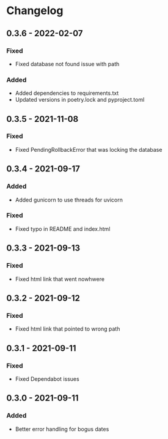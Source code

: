 # Changelog

## 0.3.6 - 2022-02-07

### Fixed
- Fixed database not found issue with path
### Added
- Added dependencies to requirements.txt
- Updated versions in poetry.lock and pyproject.toml

## 0.3.5 - 2021-11-08

### Fixed
- Fixed PendingRollbackError that was locking the database

## 0.3.4 - 2021-09-17

### Added
- Added gunicorn to use threads for uvicorn
### Fixed
- Fixed typo in README and index.html

## 0.3.3 - 2021-09-13

### Fixed
- Fixed html link that went nowhwere

## 0.3.2 - 2021-09-12

### Fixed
- Fixed html link that pointed to wrong path

## 0.3.1 - 2021-09-11

### Fixed
- Fixed Dependabot issues

## 0.3.0 - 2021-09-11

### Added
- Better error handling for bogus dates
